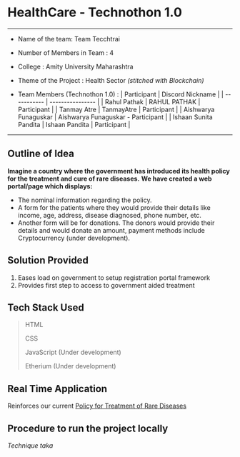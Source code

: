 # HealthCare - Technothon 1.0
---
* Name of the team: Team Tecchtrai

* Number of Members in Team : 4

* College : Amity University Maharashtra

* Theme of the Project : Health Sector *(stitched with Blockchain)*

* Team Members (Technothon 1.0) :
    | Participant | Discord Nickname |
    | ----------- | ---------------- |
    | Rahul Pathak | RAHUL PATHAK \| Participant |
    | Tanmay Atre | TanmayAtre \| Participant |
    | Aishwarya Funaguskar | Aishwarya Funaguskar - Participant |
    | Ishaan Sunita Pandita | Ishaan Pandita \| Participant |
---
## Outline of Idea

**Imagine a country where the government has introduced its health policy for the treatment and cure of rare diseases.**
**We have created a web portal/page which displays:**
- The nominal information regarding the policy. 
- A form for the patients where they would provide their details like income, age, address, disease diagnosed, phone number, etc. 
- Another form will be for donations. The donors would provide their details and would donate an amount, payment methods include Cryptocurrency (under development).

## Solution Provided

1. Eases load on government to setup registration portal framework
2. Provides first step to access to government aided treatment

## Tech Stack Used
> HTML
> 
> CSS
> 
> JavaScript (Under development)
> 
> Etherium (Under development)


## Real Time Application

Reinforces our current [Policy for Treatment of Rare Diseases](https://main.mohfw.gov.in/sites/default/files/Final%20NPRD%2C%202021.pdf)

## Procedure to run the project locally

*Technique taka*

